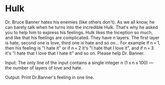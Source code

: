 # Hulk
Dr. Bruce Banner hates his enemies (like others don't). As we all know, he can barely talk when he turns into the incredible Hulk. That's why he asked you to help him to express his feelings.
Hulk likes the Inception so much, and like that his feelings are complicated. They have n layers. The first layer is hate, second one is love, third one is hate and so on...
For example if n = 1, then his feeling is "I hate it" or if n = 2 it's "I hate that I love it", and if n = 3 it's "I hate that I love that I hate it" and so on.
Please help Dr. Banner.

Input: The only line of the input contains a single integer n (1 ≤ n ≤ 100) — the number of layers of love and hate.

Output: Print Dr.Banner's feeling in one line.

